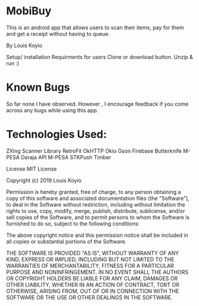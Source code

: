 # MobiBuy
This is an android app that allows users to scan their items, pay for them and get a receipt without having to queue. 

By Louis Koyio 

Setup/ installation Requirments for users Clone or download button. Unzip & run :)


# Known Bugs 

So far none I have observed. However , I encourage feedback if you come across any bugs while using this app.

# Technologies Used:

ZXing Scanner Library
RetroFit
OkHTTP
Okio
Gson
Firebase
Butterknife
M-PESA Daraja API
M-PESA STKPush 
Timber




License MIT License

Copyright (c) 2019 Louis Koyio

Permission is hereby granted, free of charge, to any person obtaining a copy of this software and associated documentation files (the "Software"), to deal in the Software without restriction, including without limitation the rights to use, copy, modify, merge, publish, distribute, sublicense, and/or sell copies of the Software, and to permit persons to whom the Software is furnished to do so, subject to the following conditions:

The above copyright notice and this permission notice shall be included in all copies or substantial portions of the Software.

THE SOFTWARE IS PROVIDED "AS IS", WITHOUT WARRANTY OF ANY KIND, EXPRESS OR IMPLIED, INCLUDING BUT NOT LIMITED TO THE WARRANTIES OF MERCHANTABILITY, FITNESS FOR A PARTICULAR PURPOSE AND NONINFRINGEMENT. IN NO EVENT SHALL THE AUTHORS OR COPYRIGHT HOLDERS BE LIABLE FOR ANY CLAIM, DAMAGES OR OTHER LIABILITY, WHETHER IN AN ACTION OF CONTRACT, TORT OR OTHERWISE, ARISING FROM, OUT OF OR IN CONNECTION WITH THE SOFTWARE OR THE USE OR OTHER DEALINGS IN THE SOFTWARE.
